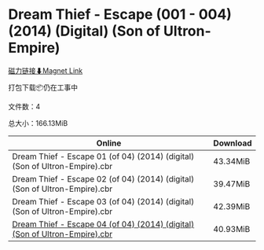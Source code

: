 # Dream Thief - Escape (001 - 004) (2014) (Digital) (Son of Ultron-Empire)

[磁力链接⬇Magnet Link](magnet:?xt=urn:btih:999293e9521e62739660457488453984cebf44d2&dn=Dream%20Thief%20-%20Escape%20%28001%20-%20004%29%20%282014%29%20%28Digital%29%20%28Son%20of%20Ultron-Empire%29)

打包下载📦仍在工事中

文件数：4

总大小：166.13MiB

Online | Download
--- | ---
Dream Thief - Escape 01 (of 04) (2014) (digital) (Son of Ultron-Empire).cbr | 43.34MiB
Dream Thief - Escape 02 (of 04) (2014) (digital) (Son of Ultron-Empire).cbr | 39.47MiB
Dream Thief - Escape 03 (of 04) (2014) (digital) (Son of Ultron-Empire).cbr | 42.39MiB
[Dream Thief - Escape 04 (of 04) (2014) (digital) (Son of Ultron-Empire).cbr](https://github.com/alicewish/markdown/blob/master/comic/Dream-Thief-Escape-04-of-04-2014-digital-Son-of-Ultron-Empire-cbr.md) | 40.93MiB
